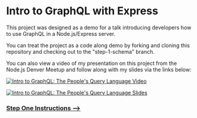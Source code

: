 # Intro to GraphQL with Express

This project was designed as a demo for a talk introducing developers how to use GraphQL in a Node.js/Express server.

You can treat the project as a code along demo by forking and cloning this repository and checking out to the "step-1-schema" branch.

You can also view a video of my presentation on this project from the Node.js Denver Meetup and follow along with my slides via the links below:

[![Intro to GraphQL: The People's Query Language Video](https://i.imgur.com/EQ0BrgX.png)](http://www.youtube.com/watch?v=1sSizCGqcwY "Intro to GraphQL: The People's Query Language")

[![Intro to GraphQL: The People's Query Language Slides](https://i.imgur.com/dY2aSmP.png)](https://docs.google.com/presentation/d/e/2PACX-1vQRaceX0N7eNwArXpdU3n7xQNBgENydShseH5PaCOo8zzkFuKtZcz6A4guH-HMfdSXfweJ8uUd2yCbU/pub?start=false&loop=false&delayms=3000)

### [Step One Instructions -->](https://github.com/isaacmillercodes/petstagram-graphql-backend/blob/step-1-schema/README.md)
